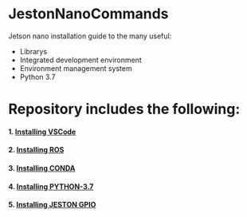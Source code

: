 # JestonNanoCommands

Jetson nano installation guide to the many useful:

* Librarys
* Integrated development environment
* Environment management system
* Python 3.7 

# Repository includes the following:

####	1. [Installing VSCode](https://github.com/AymanAkhras/JestonNanoCommands/blob/main/Installation_Guides/VSCODE_INSTALL.md)

####	2. [Installing ROS](https://github.com/AymanAkhras/JestonNanoCommands/blob/main/Installation_Guides/Installing%20ROS.md) 

####	3. [Installing CONDA](https://github.com/AymanAkhras/JestonNanoCommands/blob/main/Installation_Guides/CONDA_INSTALL.md)


####	4. [Installing PYTHON-3.7](https://github.com/AymanAkhras/JestonNanoCommands/blob/main/Installation_Guides/PYTHON-3.7_INSTALL)

#### 5. [Installing JESTON GPIO](https://github.com/AymanAkhras/JestonNanoCommands/blob/main/Installation_Guides/Installing%20JETSON%20GPIO)

